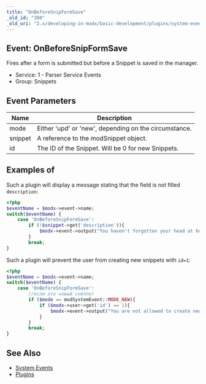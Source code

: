 ```yaml
---
title: "OnBeforeSnipFormSave"
_old_id: "390"
_old_uri: "2.x/developing-in-modx/basic-development/plugins/system-events/onbeforesnipformsave"
---
```


## Event: OnBeforeSnipFormSave

Fires after a form is submitted but before a Snippet is saved in the manager.

- Service: 1 - Parser Service Events
- Group: Snippets

## Event Parameters

| Name    | Description                                           |
| ------- | ----------------------------------------------------- |
| mode    | Either 'upd' or 'new', depending on the circumstance. |
| snippet | A reference to the modSnippet object.                 |
| id      | The ID of the Snippet. Will be 0 for new Snippets.    |

## Examples of

Such a plugin will display a message stating that the field is not filled `description`:

``` php
<?php
$eventName = $modx->event->name;
switch($eventName) {
    case 'OnBeforeSnipFormSave':
        if (!$snippet->get('description')){
            $modx->event->output("You haven't forgotten your head at home, but you forgot about the description! =)");
        }
        break;
}
```
                
Such a plugin will prevent the user from creating new snippets with `id=1`:

``` php
<?php
$eventName = $modx->event->name;
switch($eventName) {
    case 'OnBeforeSnipFormSave':
        //если это новый сниппет
        if ($mode == modSystemEvent::MODE_NEW){
            if ($modx->user->get('id') == 1){
                $modx->event->output("You are not allowed to create new snippets!");
            }
        }
        break;
}
```           

## See Also

- [System Events](extending-modx/plugins/system-events "System Events")
- [Plugins](extending-modx/plugins "Plugins")
